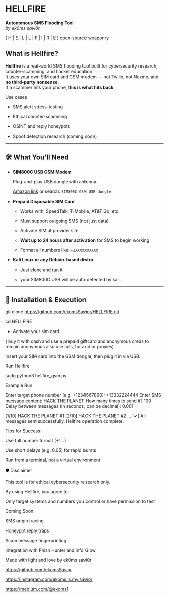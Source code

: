 # HELLFIRE  
**Autonomous SMS Flooding Tool**  
_by ek0ms savi0r_

 ( H | E | L | L | F | I | R | E )
       open-source weaponry

## What is Hellfire?

**Hellfire** is a real-world SMS flooding tool built for cybersecurity research, counter-scamming, and hacker education.  
It uses your own SIM card and GSM modem — not Twilio, not Nexmo, and **no third-party nonsense**.  
If a scammer hits your phone, **this is what hits back**.

Use cases

- SMS alert stress-testing

- Ethical counter-scamming

- OSINT and reply honeypots

- Spoof detection research (coming soon)

---

## 🛠 What You’ll Need

- **SIM800C USB GSM Modem**  

  Plug-and-play USB dongle with antenna.  

  [Amazon link](https://a.co/d/cWa05mU) or search: `SIM800C GSM USB dongle`

- **Prepaid Disposable SIM Card**  

  - Works with: SpeedTalk, T-Mobile, AT&T Go, etc.  

  - Must support outgoing SMS (not just data)   

  - Activate SIM at provider site  

  - **Wait up to 24 hours after activation** for SMS to begin working  

  - Format all numbers like: `+1XXXXXXXXXX`

- **Kali Linux or any Debian-based distro**  

  - Just clone and run it

  - your SIM800C USB will be auto detected by kali.

---

## 🧪 Installation & Execution

git clone https://github.com/ekomsSavior/HELLFIRE.git

cd HELLFIRE

- Activate your sim card

( buy it with cash and use a prepaid giftcard and anonymous creds to remain anonymous also use tails, tor and or proxies)

Insert your SIM card into the GSM dongle, then plug it in via USB.

Run Hellfire

sudo python3 hellfire_gsm.py

Example Run

Enter target phone number (e.g. +1234567890): +13332224444
Enter SMS message content: HACK THE PLANET
How many times to send it? 100
Delay between messages (in seconds, can be decimal): 0.001

[1/10] HACK THE PLANET #1
[2/10] HACK THE PLANET #2
...
[✔] All messages sent successfully. Hellfire operation complete.

Tips for Success-

  Use full number format (+1...)

  Use short delays (e.g. 0.05) for rapid bursts   
  
  Run from a terminal, not a virtual environment

🛡 Disclaimer

This tool is for ethical cybersecurity research only.

By using Hellfire, you agree to-

Only target systems and numbers you control or have permission to test

Coming Soon

  SMS origin tracing

  Honeypot reply traps

  Scam message fingerprinting

  Integration with Phish Hunter and Info Glow

Made with light and love by
ek0ms savi0r

https://github.com/ekomsSavior

https://instagram.com/ekoms.is.my.savior

https://medium.com/@ekoms1

